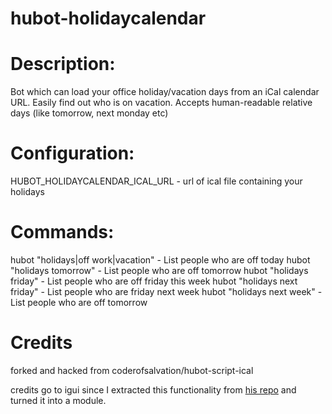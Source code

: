 hubot-holidaycalendar
=================

# Description:
   Bot which can load your office holiday/vacation days from an iCal calendar URL. 
   Easily find out who is on vacation. Accepts human-readable relative days (like tomorrow, next monday etc)

# Configuration:
   HUBOT_HOLIDAYCALENDAR_ICAL_URL - url of ical file containing your holidays

# Commands:
   hubot "holidays|off work|vacation" - List people who are off today
   hubot "holidays tomorrow" - List people who are off tomorrow
   hubot "holidays friday" - List people who are off friday this week
   hubot "holidays next friday" - List people who are friday next week
   hubot "holidays next week" - List people who are off tomorrow




# Credits
forked and hacked from  coderofsalvation/hubot-script-ical

credits go to igui since I extracted this functionality from [his repo](https://github.com/igui/cubot-hipchat) and turned it into a module.

